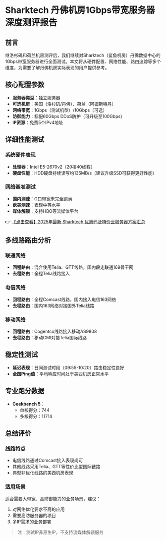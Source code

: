 # Sharktech 丹佛机房1Gbps带宽服务器深度测评报告

## 前言
继洛杉矶和荷兰机房测评后，我们继续对Sharktech（鲨鱼机房）丹佛数据中心的1Gbps带宽服务器进行全面测试。本文将从硬件配置、网络性能、路由追踪等多个维度，为需要了解丹佛机房实际表现的用户提供参考。

## 核心配置参数
- **服务器类型**：独立服务器
- **可选机房**：美国（洛杉矶/丹佛）、荷兰（阿姆斯特丹）
- **网络带宽**：1Gbps（测试机型）/10Gbps（可选）
- **防御能力**：标配60Gbps DDoS防护（可升级至100Gbps）
- **IP资源**：免费5个IPv4地址

## 详细性能测试

### 系统硬件表现
- **处理器**：Intel E5-2670v2（20核40线程）
- **硬盘性能**：HDD硬盘持续读写约135MB/s（建议升级SSD可获得更好性能）

### 网络基准测试
- **国内测速**：G口带宽未完全跑满
- **欧美测速**：表现中等水平
- **媒体解锁**：支持HBO等流媒体平台

👉 [【点击查看】2025年最新 Sharktech 优惠码及特价云服务器方案汇总](https://bit.ly/Sharktech)

## 多线路路由分析

### 联通网络
- **回程路由**：混合使用Telia、GTT线路，国内段走联通169骨干网
- **去程路由**：全程Telia线路接入

### 电信网络
- **回程路由**：全程Comcast线路，国内接入电信163网络
- **去程路由**：国内163网络对接国外Telia线路

### 移动网络
- **回程路由**：Cogentco线路接入移动AS9808
- **去程路由**：移动CMI对接Telia国际线路

## 稳定性测试
- **延迟表现**：日间测试时段（09:55-10:20）路由稳定性良好
- **全国Ping值**：平均响应时间处于美西机房正常水平

## 专业跑分数据
- **Geekbench 5**：
  - 单核得分：744
  - 多核得分：11714

## 总结评价
### 线路特点
- 电信线路通过Comcast接入表现尚可
- 其他线路采用Telia、GTT等性价比型国际链路
- 典型非优化线路的美西机房表现

### 适用场景
适合需要大带宽、高防御能力的业务场景，建议：
1. 对网络优化要求不高的应用
2. 需要高防服务器的项目
3. 多IP需求的业务部署

> 注：测试IP非原生IP，不支持流媒体解锁服务
